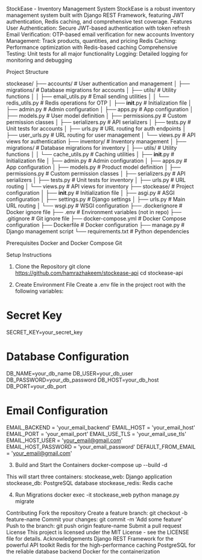 StockEase - Inventory Management System
StockEase is a robust inventory management system built with Django REST Framework, featuring JWT authentication, Redis caching, and comprehensive test coverage.
Features
User Authentication: Secure JWT-based authentication with token refresh
Email Verification: OTP-based email verification for new accounts
Inventory Management: Track products, quantities, and pricing
Redis Caching: Performance optimization with Redis-based caching
Comprehensive Testing: Unit tests for all major functionality
Logging: Detailed logging for monitoring and debugging

Project Structure

stockease/
├── accounts/                  # User authentication and management
│   ├── migrations/            # Database migrations for accounts
│   ├── utils/                 # Utility functions
│   │   ├── email_utils.py     # Email sending utilities
│   │   └── redis_utils.py     # Redis operations for OTP
│   ├── __init__.py            # Initialization file
│   ├── admin.py               # Admin configuration
│   ├── apps.py                # App configuration
│   ├── models.py              # User model definition
│   ├── permissions.py         # Custom permission classes
│   ├── serializers.py         # API serializers
│   ├── tests.py               # Unit tests for accounts
│   ├── urls.py                # URL routing for auth endpoints
│   ├── user_urls.py           # URL routing for user management
│   └── views.py               # API views for authentication
├── inventory/                 # Inventory management
│   ├── migrations/            # Database migrations for inventory
│   ├── utils/                 # Utility functions
│   │   └── cache_utils.py     # Caching utilities
│   ├── __init__.py            # Initialization file
│   ├── admin.py               # Admin configuration
│   ├── apps.py                # App configuration
│   ├── models.py              # Product model definition
│   ├── permissions.py         # Custom permission classes
│   ├── serializers.py         # API serializers
│   ├── tests.py               # Unit tests for inventory
│   ├── urls.py                # URL routing
│   └── views.py               # API views for inventory
├── stockease/                 # Project configuration
│   ├── __init__.py            # Initialization file
│   ├── asgi.py                # ASGI configuration
│   ├── settings.py            # Django settings
│   ├── urls.py                # Main URL routing
│   └── wsgi.py                # WSGI configuration
├── .dockerignore              # Docker ignore file
├── .env                       # Environment variables (not in repo)
├── .gitignore                 # Git ignore file
├── docker-compose.yml         # Docker Compose configuration
├── Dockerfile                 # Docker configuration
├── manage.py                  # Django management script
└── requirements.txt           # Python dependencies

Prerequisites
Docker and Docker Compose
Git

Setup Instructions
1. Clone the Repository
git clone https://github.com/hamrazhakeem/stockease-api
cd stockease-api

2. Create Environment File
Create a .env file in the project root with the following variables:

# Secret Key
SECRET_KEY=your_secret_key

# Database Configuration
DB_NAME=your_db_name
DB_USER=your_db_user
DB_PASSWORD=your_db_password
DB_HOST=your_db_host
DB_PORT=your_db_port

# Email Configuration
EMAIL_BACKEND = 'your_email_backend'
EMAIL_HOST = 'your_email_host' 
EMAIL_PORT = 'your_email_port'
EMAIL_USE_TLS = 'your_email_use_tls'
EMAIL_HOST_USER = 'your_email@gmail.com'  
EMAIL_HOST_PASSWORD = 'your_email_password' 
DEFAULT_FROM_EMAIL = 'your_email@gmail.com'

3. Build and Start the Containers
docker-compose up --build -d

This will start three containers:
stockease_web: Django application
stockease_db: PostgreSQL database
stockease_redis: Redis cache

4. Run Migrations
docker exec -it stockease_web python manage.py migrate

Contributing
Fork the repository
Create a feature branch: git checkout -b feature-name
Commit your changes: git commit -m 'Add some feature'
Push to the branch: git push origin feature-name
Submit a pull request
License
This project is licensed under the MIT License - see the LICENSE file for details.
Acknowledgements
Django REST Framework for the powerful API toolkit
Redis for the high-performance caching
PostgreSQL for the reliable database backend
Docker for the containerization
